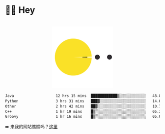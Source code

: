 
# 👋🏻 Hey
<div align="center">
	<br>
	<img src="https://raw.githubusercontent.com/Aniket965/Aniket965/master/pacman.svg?sanitize=true" width="200" height="200">
	<br>
</div>

<!--START_SECTION:waka-->

```txt
Java                   12 hrs 15 mins  ████████████▒░░░░░░░░░░░░   48.89 %
Python                 3 hrs 31 mins   ███▓░░░░░░░░░░░░░░░░░░░░░   14.02 %
Other                  2 hrs 42 mins   ██▓░░░░░░░░░░░░░░░░░░░░░░   10.78 %
C++                    1 hr 19 mins    █▒░░░░░░░░░░░░░░░░░░░░░░░   05.30 %
Groovy                 1 hr 16 mins    █▒░░░░░░░░░░░░░░░░░░░░░░░   05.07 %
```

<!--END_SECTION:waka-->

 ➡️  来我的网站瞧瞧吗？[这里](https://www.shaolongfei.com)
